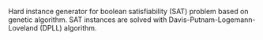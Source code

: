 Hard instance generator for boolean satisfiability (SAT) problem based on genetic algorithm.
SAT instances are solved with Davis-Putnam-Logemann-Loveland (DPLL) algorithm.
